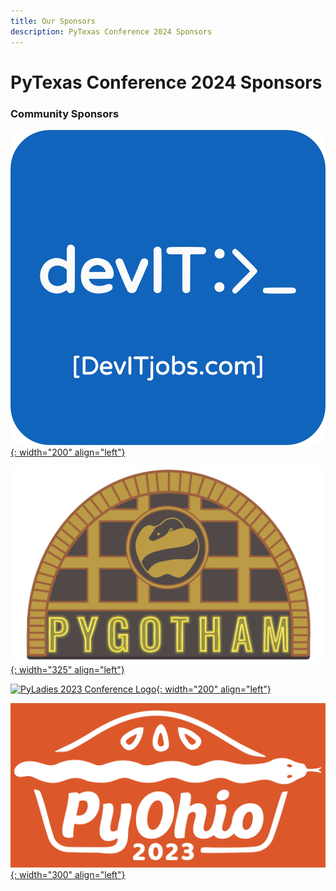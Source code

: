 ```yaml
---
title: Our Sponsors
description: PyTexas Conference 2024 Sponsors
---
```

# PyTexas Conference 2024 Sponsors

### Community Sponsors

[![DevIT US Sponsor Logo](/assets/images/sponsors/devitus-square2.png){: width="200" align="left"}](https://devitjobs.com/jobs/python/all/all)

[![PyGotham Logo](/assets/images/sponsors/PyGotham.png){: width="325" align="left"}](https://2023.pygotham.tv/)

[![PyLadies 2023 Conference Logo](/assets/images/sponsors/PyLadies.png){: width="200" align="left"}](https://conference.pyladies.com/index.html)

[![PyOhio 2023 Conference Logo](/assets/images/sponsors/pyohio.png){: width="300" align="left"}](https://www.pyohio.org/2023/)